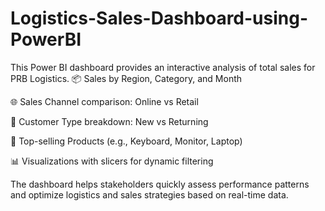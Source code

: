 # Logistics-Sales-Dashboard-using-PowerBI
This Power BI dashboard provides an interactive analysis of total sales for PRB Logistics.
📦 Sales by Region, Category, and Month

🌐 Sales Channel comparison: Online vs Retail

👤 Customer Type breakdown: New vs Returning

🛒 Top-selling Products (e.g., Keyboard, Monitor, Laptop)

📊 Visualizations with slicers for dynamic filtering

The dashboard helps stakeholders quickly assess performance patterns and optimize logistics and sales strategies based on real-time data.
